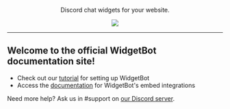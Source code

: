 <p align="center">
	<widgetbot
    server="299881420891881473"
    channel="355719584830980096"
    id="embed"
    height="450"
    width="500"
    shard="https://e.widgetbot.io"
  />
	<script src="https://cdn.jsdelivr.net/npm/@widgetbot/html-embed"></script>
  <p align="center">
    Discord chat widgets for your website.
  </p>
</p>
<p align="center">
  <a href="https://discord.gg/RVNmwdy">
    <img src="https://img.shields.io/discord/299881420891881473.svg?colorB=7289DA&amp;style=flat">
  </a>
</p>

---

## Welcome to the official WidgetBot documentation site!

* Check out our [tutorial](tutorial) for setting up WidgetBot
* Access the [documentation](embed) for WidgetBot's embed integrations

Need more help? Ask us in #support on [our Discord server](https://discord.gg/NYBEhN7).